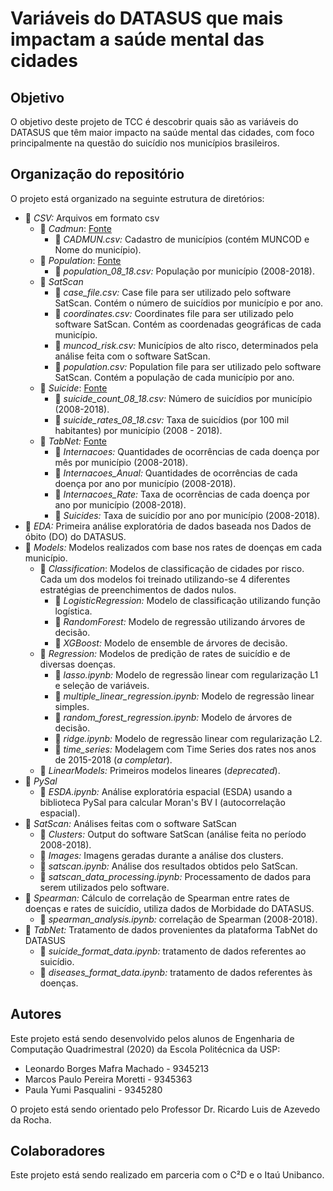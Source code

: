 # Variáveis do DATASUS que mais impactam a saúde mental das cidades

## Objetivo

O objetivo deste projeto de TCC é descobrir quais são as variáveis do DATASUS que têm maior impacto na saúde mental das cidades, com foco principalmente na questão do suicídio nos municípios brasileiros.

## Organização do repositório

O projeto está organizado na seguinte estrutura de diretórios:

* 📁 _CSV:_ Arquivos em formato csv
  * 📁 _Cadmun_: [Fonte](ftp://ftp.datasus.gov.br/dissemin/publicos/SIM/CID10/TABELAS/CADMUN.xls)
    * 📄 _CADMUN.csv:_ Cadastro de municípios (contém MUNCOD e Nome do município).
  * 📁 _Population_: [Fonte](https://www.ibge.gov.br/estatisticas/sociais/populacao/9103-estimativas-de-populacao.html?=&t=downloads)
    * 📄 _population_08_18.csv:_ População por município (2008-2018).
  * 📁 _SatScan_
    * 📄 _case_file.csv:_ Case file para ser utilizado pelo software SatScan. Contém o número de suicídios por município e por ano.
    * 📄 _coordinates.csv:_ Coordinates file para ser utilizado pelo software SatScan. Contém as coordenadas geográficas de cada município.
    * 📄 _muncod_risk.csv:_ Municípios de alto risco, determinados pela análise feita com o software SatScan.
    * 📄 _population.csv:_ Population file para ser utilizado pelo software SatScan. Contém a população de cada município por ano.
  * 📁 _Suicide_: [Fonte](https://github.com/pypas/suicities-datasus/tree/master/TabNet)
    * 📄 _suicide_count_08_18.csv:_ Número de suicídios por município (2008-2018).
    * 📄 _suicide_rates_08_18.csv:_ Taxa de suicídios (por 100 mil habitantes) por município (2008 - 2018).
  * 📁 _TabNet:_ [Fonte](https://github.com/pypas/suicities-datasus/tree/master/TabNet)
    * 📁 _Internacoes:_ Quantidades de ocorrências de cada doença por mês por município (2008-2018).
    * 📁 _Internacoes_Anual:_ Quantidades de ocorrências de cada doença por ano por município (2008-2018).
    * 📁 _Internacoes_Rate:_ Taxa de ocorrências de cada doença por ano por município (2008-2018).
    * 📄 _Suicides:_ Taxa de suicídio por ano por município (2008-2018).
* 📁 _EDA:_ Primeira análise exploratória de dados baseada nos Dados de óbito (DO) do DATASUS.
* 📁 _Models:_ Modelos realizados com base nos rates de doenças em cada município.
  * 📁 _Classification_: Modelos de classificação de cidades por risco. Cada um dos modelos foi treinado utilizando-se 4 diferentes estratégias de preenchimentos de dados nulos.
    * 📁 _LogisticRegression:_ Modelo de classificação utilizando função logística.
    * 📁 _RandomForest:_ Modelo de regressão utilizando árvores de decisão.
    * 📁 _XGBoost:_ Modelo de ensemble de árvores de decisão.
  * 📁 _Regression:_ Modelos de predição de rates de suicídio e de diversas doenças.
    * 📄 _lasso.ipynb:_ Modelo de regressão linear com regularização L1 e seleção de variáveis.
    * 📄 _multiple\_linear\_regression.ipynb:_ Modelo de regressão linear simples.
    * 📄 _random\_forest\_regression.ipynb:_ Modelo de árvores de decisão.
    * 📄 _ridge.ipynb:_ Modelo de regressão linear com regularização L2.
    * 📁 _time\_series:_ Modelagem com Time Series dos rates nos anos de 2015-2018 (_a completar_).
  * 📁 _LinearModels:_ Primeiros modelos lineares (_deprecated_).
* 📁 _PySal_
  * 📄 _ESDA.ipynb:_ Análise exploratória espacial (ESDA) usando a biblioteca PySal para calcular Moran's BV I (autocorrelação espacial).
* 📁 _SatScan:_ Análises feitas com o software SatScan
  * 📁 _Clusters:_ Output do software SatScan (análise feita no período 2008-2018).
  * 📁 _Images:_ Imagens geradas durante a análise dos clusters.
  * 📄 _satscan.ipynb:_ Análise dos resultados obtidos pelo SatScan.
  * 📄 _satscan_data_processing.ipynb:_ Processamento de dados para serem utilizados pelo software. 
* 📁 _Spearman:_ Cálculo de correlação de Spearman entre rates de doenças e rates de suicídio, utiliza dados de Morbidade do DATASUS.
  * 📄 _spearman_analysis.ipynb:_ correlação de Spearman (2008-2018).  
* 📁 _TabNet:_ Tratamento de dados provenientes da plataforma TabNet do DATASUS
  * 📄 _suicide_format_data.ipynb:_ tratamento de dados referentes ao suicídio.
  * 📄 _diseases_format_data.ipynb:_ tratamento de dados referentes às doenças.

## Autores

Este projeto está sendo desenvolvido pelos alunos de Engenharia de Computação Quadrimestral (2020) da Escola Politécnica da USP:

* Leonardo Borges Mafra Machado - 9345213
* Marcos Paulo Pereira Moretti - 9345363
* Paula Yumi Pasqualini - 9345280

O projeto está sendo orientado pelo Professor Dr. Ricardo Luis de Azevedo da Rocha.

## Colaboradores

Este projeto está sendo realizado em parceria com o C²D e o Itaú Unibanco.
